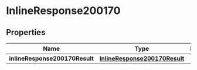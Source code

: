 # InlineResponse200170

## Properties
Name | Type | Description | Notes
------------ | ------------- | ------------- | -------------
**inlineResponse200170Result** | [**InlineResponse200170Result**](InlineResponse200170Result.md) |  |  [optional]
